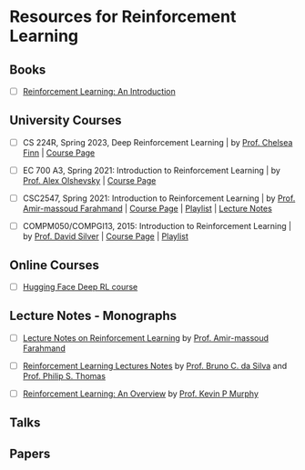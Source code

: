 # Resources for Reinforcement Learning

## Books
- [ ] [Reinforcement Learning: An Introduction](http://incompleteideas.net/book/the-book.html)

## University Courses
- [ ] CS 224R, Spring 2023, Deep Reinforcement Learning | by [Prof. Chelsea Finn](https://ai.stanford.edu/~cbfinn/) | [Course Page](https://cs224r.stanford.edu/)
- [ ] EC 700 A3, Spring 2021: Introduction to Reinforcement Learning |  by [Prof. Alex Olshevsky](https://sites.bu.edu/aolshevsky/) | [Course Page](https://sites.bu.edu/aolshevsky/foundations-of-reinforcement-learning/)
- [ ] CSC2547, Spring 2021: Introduction to Reinforcement Learning | by [Prof. Amir-massoud Farahmand](https://academic.sologen.net/) | [Course Page](https://amfarahmand.github.io/IntroRL/) | [Playlist](https://www.youtube.com/playlist?list=PLCveiXxL2xNbiDq51a8iJwPRq2aO0ykrq) | [Lecture Notes](https://amfarahmand.github.io/IntroRL/lectures/LNRL.pdf)
- [ ] COMPM050/COMPGI13, 2015: Introduction to Reinforcement Learning | by [Prof. David Silver](https://www.davidsilver.uk/) | [Course Page](https://www.davidsilver.uk/teaching/) | [Playlist](https://www.youtube.com/playlist?list=PLqYmG7hTraZDM-OYHWgPebj2MfCFzFObQ)


## Online Courses
- [ ] [Hugging Face Deep RL course](https://huggingface.co/deep-rl-course/unit0/introduction)

## Lecture Notes - Monographs
- [ ] [Lecture Notes on Reinforcement Learning](https://amfarahmand.github.io/IntroRL/lectures/LNRL.pdf) by [Prof. Amir-massoud Farahmand](https://academic.sologen.net/)
- [ ] [Reinforcement Learning Lectures Notes](https://people.cs.umass.edu/~bsilva/courses/CMPSCI_687/Fall2022/Lecture_Notes_v1.0_687_F22.pdf) by [Prof. Bruno C. da Silva](https://people.cs.umass.edu/~bsilva/) and [Prof. Philip S. Thomas](https://people.cs.umass.edu/~pthomas/)
- [ ] [Reinforcement Learning: An Overview](https://arxiv.org/abs/2412.05265) by [Prof. Kevin P Murphy](https://www.cs.ubc.ca/~murphyk/)


## Talks


## Papers
 
